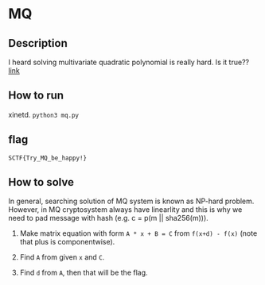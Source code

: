 # MQ

## Description
I heard solving multivariate quadratic polynomial is really hard.
Is it true??
[link](#)

## How to run
xinetd. `python3 mq.py`

## flag
`SCTF{Try_MQ_be_happy!}`

## How to solve
In general, searching solution of MQ system is known as NP-hard problem.
However, in MQ cryptosystem always have linearlity and this is why
we need to pad message with hash (e.g. c = p(m || sha256(m))).

1. Make matrix equation with form `A * x + B = C` from `f(x+d) - f(x)`
(note that plus is componentwise).

2. Find `A` from given `x` and `C`.

3. Find `d` from `A`, then that will be the flag.
